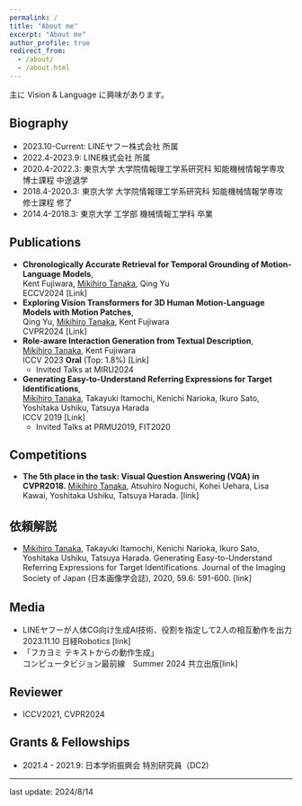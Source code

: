 ```yaml
---
permalink: /
title: "About me"
excerpt: "About me"
author_profile: true
redirect_from:
  - /about/
  - /about.html
---
```


主に Vision & Language に興味があります。

## Biography

- 2023.10-Current: LINEヤフー株式会社 所属
- 2022.4-2023.9: LINE株式会社 所属
- 2020.4-2022.3: 東京大学 大学院情報理工学系研究科 知能機械情報学専攻 博士課程 中途退学
- 2018.4-2020.3: 東京大学 大学院情報理工学系研究科 知能機械情報学専攻 修士課程 修了
- 2014.4-2018.3: 東京大学 工学部 機械情報工学科 卒業

## Publications

- <b>Chronologically Accurate Retrieval for Temporal Grounding of Motion-Language Models</b>,<br>Kent Fujiwara, <u>Mikihiro Tanaka</u>, Qing Yu<br>ECCV2024 <a href="https://arxiv.org/abs/2407.15408" style="text-decoration:none">[Link]</a>
- <b>Exploring Vision Transformers for 3D Human Motion-Language Models with Motion Patches</b>,<br>Qing Yu, <u>Mikihiro Tanaka</u>, Kent Fujiwara<br>CVPR2024 <a href="https://arxiv.org/abs/2405.04771" style="text-decoration:none">[Link]</a>
- <b>Role-aware Interaction Generation from Textual Description</b>,<br><u>Mikihiro Tanaka</u>, Kent Fujiwara<br>ICCV 2023 <b>Oral</b> (Top: 1.8%) <a href="https://openaccess.thecvf.com/content/ICCV2023/html/Tanaka_Role-Aware_Interaction_Generation_from_Textual_Description_ICCV_2023_paper" style="text-decoration:none">[Link]</a><br> 
  - Invited Talks at MIRU2024
- <b>Generating Easy-to-Understand Referring Expressions for Target Identifications</b>,<br><u>Mikihiro Tanaka</u>, Takayuki Itamochi, Kenichi Narioka, Ikuro Sato, Yoshitaka Ushiku, Tatsuya Harada<br>ICCV 2019 <a href="https://arxiv.org/abs/1811.12104" style="text-decoration:none">[Link]</a><br> 
  - Invited Talks at PRMU2019, FIT2020

## Competitions

- <b>The 5th place in the task: Visual Question Answering (VQA) in CVPR2018.</b> <u>Mikihiro Tanaka</u>, Atsuhiro Noguchi, Kohei Uehara, Lisa Kawai, Yoshitaka Ushiku, Tatsuya Harada. <a href="https://visualqa.org/challenge_2018.html" style="text-decoration:none">[link]</a>


## 依頼解説

- <u>Mikihiro Tanaka</u>, Takayuki Itamochi, Kenichi Narioka, Ikuro Sato, Yoshitaka Ushiku, Tatsuya Harada. Generating Easy-to-Understand Referring Expressions for Target Identifications. Journal of the Imaging Society of Japan (日本画像学会誌), 2020, 59.6: 591-600. <a href="https://www.jstage.jst.go.jp/article/isj/59/6/59_591/_article/-char/ja" style="text-decoration:none">[link]</a>

## Media

- LINEヤフーが人体CG向け生成AI技術、役割を指定して2人の相互動作を出力<br>2023.11.10 日経Robotics <a href="https://xtech.nikkei.com/atcl/nxt/mag/rob/18/012600001/00134/" style="text-decoration:none">[link]</a>
- 「フカヨミ テキストからの動作生成」<br>コンピュータビジョン最前線　Summer 2024 共立出版<a href="https://www.kyoritsu-pub.co.jp/book/b10081154.html" style="text-decoration:none">[link]</a>

## Reviewer

- ICCV2021, CVPR2024

## Grants & Fellowships

- 2021.4 - 2021.9: 日本学術振興会 特別研究員（DC2)

---

last update: 2024/8/14
